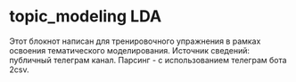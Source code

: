 # topic_modeling LDA
Этот блокнот написан для тренировочного упражнения в рамках освоения тематического моделирования.
Источник сведений: публичный телеграм канал.
Парсинг - с использованием телеграм бота 2csv.
